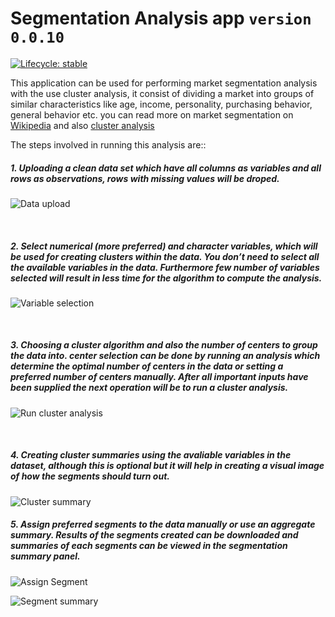 
<!-- README.md is generated from README.Rmd. Please edit that file -->

# Segmentation Analysis app `version 0.0.10`

<!-- badges: start -->

[![Lifecycle:
stable](https://img.shields.io/badge/lifecycle-stable-brightgreen.svg)](https://lifecycle.r-lib.org/articles/stages.html#stable)
<!-- badges: end -->

This application can be used for performing market segmentation analysis
with the use cluster analysis, it consist of dividing a market into
groups of similar characteristics like age, income, personality,
purchasing behavior, general behavior etc. you can read more on market
segmentation on
[Wikipedia](https://en.m.wikipedia.org/wiki/Market_segmentation) and
also [cluster
analysis](https://en.m.wikipedia.org/wiki/Cluster_analysis)

The steps involved in running this analysis are::

##### 1. Uploading a clean data set which have all columns as variables and all rows as observations, rows with missing values will be droped.

![Data
upload](/Users/AYOMIDE/Documents/R/shiny%20apps/segmentationAnalysisApp/man/figures/seg_a_upload_page.png)

<br>

##### 2. Select numerical (more preferred) and character variables, which will be used for creating clusters within the data. You don’t need to select all the available variables in the data. Furthermore few number of variables selected will result in less time for the algorithm to compute the analysis.

![Variable
selection](/Users/AYOMIDE/Documents/R/shiny%20apps/segmentationAnalysisApp/man/figures/seg_a_select_vars.png)

<br>

##### 3. Choosing a cluster algorithm and also the number of centers to group the data into. center selection can be done by running an analysis which determine the optimal number of centers in the data or setting a preferred number of centers manually. After all important inputs have been supplied the next operation will be to run a cluster analysis.

![Run cluster
analysis](/Users/AYOMIDE/Documents/R/shiny%20apps/segmentationAnalysisApp/man/figures/seg_a_cluster_a.png)

<br>

##### 4. Creating cluster summaries using the avaliable variables in the dataset, although this is optional but it will help in creating a visual image of how the segments should turn out.

![Cluster
summary](/Users/AYOMIDE/Documents/R/shiny%20apps/segmentationAnalysisApp/man/figures/seg_a_cluster_summary.png)
<br>

##### 5. Assign preferred segments to the data manually or use an aggregate summary. Results of the segments created can be downloaded and summaries of each segments can be viewed in the segmentation summary panel.

![Assign
Segment](/Users/AYOMIDE/Documents/R/shiny%20apps/segmentationAnalysisApp/man/figures/seg_a_assign_segment.png)

![Segment
summary](/Users/AYOMIDE/Documents/R/shiny%20apps/segmentationAnalysisApp/man/figures/seg_a_segment_summary.png)
